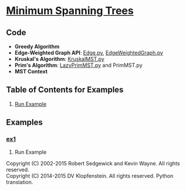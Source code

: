 # [Minimum Spanning Trees](http://algs4.cs.princeton.edu/43mst)

## Code
  * **Greedy Algorithm**
  * **Edge-Weighted Graph API**: 
    [Edge.py](../py/AlgsSedgewickWayne/Edge.py), 
    [EdgeWeightedGraph.py](../py/AlgsSedgewickWayne/EdgeWeightedGraph.py)
  * **Kruskal's Algorithm**: [KruskalMST.py](../py/AlgsSedgewickWayne/KruskalMST.py)
  * **Prim's Algorithm**:
    [LazyPrimMST.py](../py/AlgsSedgewickWayne/LazyPrimMST.py) and
    PrimMST.py
  * **MST Context**

## Table of Contents for Examples
  1. [Run Example](#ex1)

## Examples 
### [ex1](#table-of-contents-for-examples)
1. Run Example

Copyright (C) 2002-2015 Robert Sedgewick and Kevin Wayne.  All rights reserved.    
Copyright (C) 2014-2015 DV Klopfenstein. All rights reserved. Python translation.     
